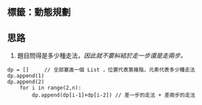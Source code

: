 標籤：動態規劃
--
思路
--
1. 題目問得是多少種走法，*因此就不要糾結於走一步還是走兩步。*

```
dp = []     // 全部塞進一個 List ，位置代表第幾階，元素代表多少種走法
dp.append(1)
dp.append(2)
    for i in range(2,n):
        dp.append(dp[i-1]+dp[i-2]) // 差一步的走法 + 差兩步的走法
```
